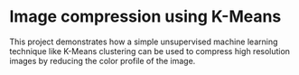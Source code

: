 # Image compression using K-Means
This project demonstrates how a simple unsupervised machine learning technique like K-Means clustering can be used to compress high resolution images by reducing the color profile of the image.

